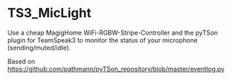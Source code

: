 # TS3_MicLight
Use a cheap MagigHome WiFi-RGBW-Stripe-Controller and the pyTSon plugin for TeamSpeak3 to monitor the status of your microphone (sending/muted/idle).

Based on https://github.com/pathmann/pyTSon_repository/blob/master/eventlog.py
